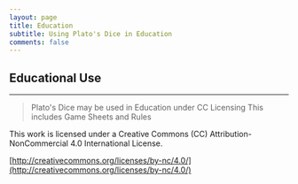 ```yaml
---
layout: page
title: Education
subtitle: Using Plato's Dice in Education
comments: false
---
```


## Educational Use

---

> Plato's Dice may be used in Education under CC Licensing
> This includes Game Sheets and Rules

This work is licensed under a Creative Commons (CC) Attribution-NonCommercial 4.0 International License.

[http://creativecommons.org/licenses/by-nc/4.0/](http://creativecommons.org/licenses/by-nc/4.0/)


